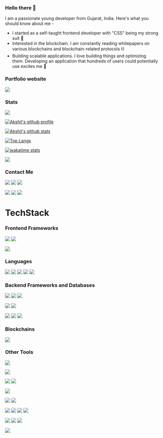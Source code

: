 ### Hello there 👋
I am a passionate young developer from Gujarat, India. Here's what you should know about me - 
  - I started as a self-taught frontend developer with "CSS" being my strong suit :mechanical_arm:
  - Interested in the blockchain. I am constantly reading whitepapers on various blockchains and blockchain-related protocols :chains:
  - Building scalable applications. I love building things and optimizing them. Developing an application that hundreds of users could potentially use excites me :star_struck:
 ### Portfolio website
[<img src="https://img.shields.io/badge/website-000000?style=for-the-badge&logo=About.me&logoColor=white" />](https://akshilvthumar.social)
### Stats
![](https://komarev.com/ghpvc/?username=AkshilVT)

[![Akshil's github profile](https://github-profile-summary-cards.vercel.app/api/cards/profile-details?username=AkshilVT&theme=tokyonight)](https://www.akshilvthumar.social)

[![Akshil's github stats](https://github-readme-stats.vercel.app/api?username=AkshilVT&count_private=true&show_icons=true&theme=tokyonight)](https://www.akshilvthumar.social)

[![Top Langs](https://github-readme-stats.vercel.app/api/top-langs/?username=AkshilVT&langs_count=6&layout=compact&theme=tokyonight)](https://www.akshilvthumar.social)

[![wakatime stats](https://github-readme-stats.vercel.app/api/wakatime?username=AkshilVT&theme=tokyonight)](https://www.akshilvthumar.social)

<img src="https://github-profile-trophy.vercel.app/?username=AkshilVT&margin-w=5&theme=radical">

### Contact Me
[<img src="https://img.shields.io/badge/Gmail-D14836?style=for-the-badge&logo=gmail&logoColor=white" />](mailto:akshilvthumar@gmail.com)
[<img src="https://img.shields.io/badge/LinkedIn-0077B5?style=for-the-badge&logo=linkedin&logoColor=white" />](https://www.linkedin.com/in/akshilthumar/)
[<img src="https://img.shields.io/badge/Twitter-1DA1F2?style=for-the-badge&logo=twitter&logoColor=white" />](https://twitter.com/AkshilThumar)

[<img src="https://img.shields.io/badge/Codechef-%23B92B27.svg?&style=for-the-badge&logo=Codechef&logoColor=white" />](https://www.codechef.com/users/akshilvt)
[<img src="https://img.shields.io/badge/Codeforces-445f9d?style=for-the-badge&logo=Codeforces&logoColor=white" />](https://codeforces.com/profile/akshilvthumar)
[<img src="https://img.shields.io/badge/-LeetCode-FFA116?style=for-the-badge&logo=LeetCode&logoColor=black" />](https://leetcode.com/AkshilVT/)

# TechStack

### Frontend Frameworks
[<img src="https://img.shields.io/badge/React-20232A?style=for-the-badge&logo=react&logoColor=61DAFB"/>]()
[<img src="https://img.shields.io/badge/Svelte-4A4A55?style=for-the-badge&logo=svelte&logoColor=FF3E00"/>]()

[<img src="https://img.shields.io/badge/Tailwind_CSS-38B2AC?style=for-the-badge&logo=tailwind-css&logoColor=white"/>]()

### Languages
[<img src="https://img.shields.io/badge/Python-3776AB?style=for-the-badge&logo=python&logoColor=white"/>]()
[<img src="https://img.shields.io/badge/HTML-239120?style=for-the-badge&logo=html5&logoColor=white"/>]()
[<img src="https://img.shields.io/badge/CSS-239120?&style=for-the-badge&logo=css3&logoColor=white"/>]()
[<img src="https://img.shields.io/badge/JavaScript-F7DF1E?style=for-the-badge&logo=JavaScript&logoColor=white"/>]()
[<img src="https://img.shields.io/badge/TypeScript-007ACC?style=for-the-badge&logo=typescript&logoColor=white"/>]()

### Backend Frameworks and Databases
[<img src="https://img.shields.io/badge/Node.js-43853D?style=for-the-badge&logo=node.js&logoColor=white"/>]()
[<img src="https://img.shields.io/badge/Express.js-404D59?style=for-the-badge"/>]()
[<img src="https://img.shields.io/badge/Django-092E20?style=for-the-badge&logo=django&logoColor=white"/>]()


[<img src="https://img.shields.io/badge/Supabase-181818?style=for-the-badge&logo=supabase&logoColor=whit"/>]()
[<img src="https://img.shields.io/badge/Firebase-039BE5?style=for-the-badge&logo=Firebase&logoColor=white"/>]()

[<img src="https://img.shields.io/badge/MySQL-00000F?style=for-the-badge&logo=mysql&logoColor=white"/>]()
[<img src="https://img.shields.io/badge/Oracle-F80000?style=for-the-badge&logo=Oracle&logoColor=white"/>]()
[<img src="https://img.shields.io/badge/PostgreSQL-316192?style=for-the-badge&logo=postgresql&logoColor=white"/>]()

### Blockchains
[<img src="https://img.shields.io/badge/Ethereum-3C3C3D?logo=ethereum&logoColor=fff&style=for-the-badge"/>]()

### Other Tools
[<img src="https://img.shields.io/badge/GIT-E44C30?style=for-the-badge&logo=git&logoColor=white"/>]()

[<img src="https://img.shields.io/badge/Amazon_AWS-232F3E?style=for-the-badge&logo=amazon-aws&logoColor=white"/>]()

[<img src="https://img.shields.io/badge/Netlify-00C7B7?style=for-the-badge&logo=netlify&logoColor=white"/>]()
[<img src="https://img.shields.io/badge/Vercel-000000?style=for-the-badge&logo=vercel&logoColor=white"/>]()

[<img src="https://img.shields.io/badge/Markdown-000000?style=for-the-badge&logo=markdown&logoColor=white"/>]()

[<img src="https://img.shields.io/badge/Unity-100000?style=for-the-badge&logo=unity&logoColor=white"/>]()
[<img src="https://img.shields.io/badge/blender-%23F5792A.svg?style=for-the-badge&logo=blender&logoColor=white"/>]()

[<img src="https://img.shields.io/badge/Figma-F24E1E?style=for-the-badge&logo=figma&logoColor=white"/>]()
[<img src="https://img.shields.io/badge/Framer-black?style=for-the-badge&logo=framer&logoColor=blue"/>]()
[<img src="https://img.shields.io/badge/Canva-%2300C4CC.svg?&style=for-the-badge&logo=Canva&logoColor=white"/>]()
[<img src="https://img.shields.io/badge/Adobe%20InDesign-FF3366?style=for-the-badge&logo=Adobe%20InDesign&logoColor=white"/>]()

[<img src="https://img.shields.io/badge/eslint-3A33D1?style=for-the-badge&logo=eslint&logoColor=white"/>]()
[<img src="https://img.shields.io/badge/prettier-1A2C34?style=for-the-badge&logo=prettier&logoColor=F7BA3E"/>]()
[<img src="https://img.shields.io/badge/SonarLint-CB2029?style=for-the-badge&logo=sonarlint&logoColor=white"/>]()

[<img src="https://img.shields.io/badge/testing%20library-323330?style=for-the-badge&logo=testing-library&logoColor=red"/>]()


<!--
**AkshilVT/AkshilVT** is a ✨ _special_ ✨ repository because its `README.md` (this file) appears on your GitHub profile.

Here are some ideas to get you started:

- 🔭 I’m currently working on ...
- 🌱 I’m currently learning ...
- 👯 I’m looking to collaborate on ...
- 🤔 I’m looking for help with ...
- 💬 Ask me about ...
- 📫 How to reach me: ...
- 😄 Pronouns: ...
- ⚡ Fun fact: ...

-->
